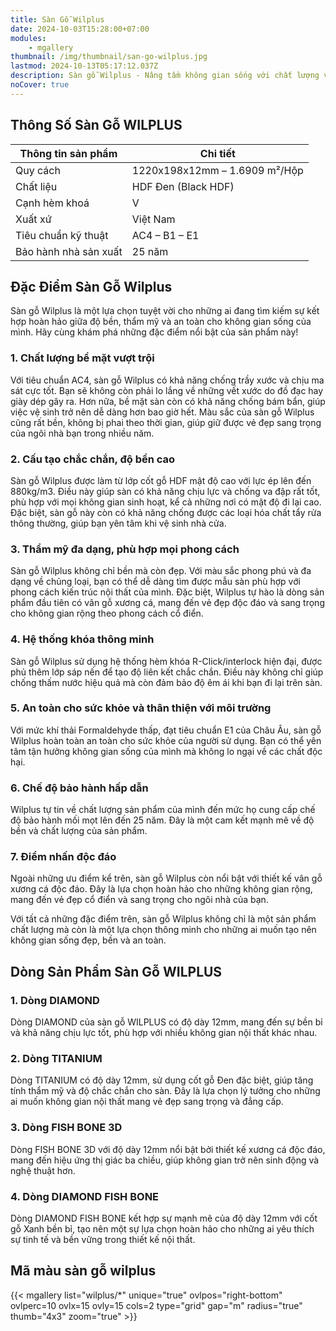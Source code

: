 ```yaml
---
title: Sàn Gỗ Wilplus
date: 2024-10-03T15:28:00+07:00
modules:
    - mgallery
thumbnail: /img/thumbnail/san-go-wilplus.jpg
lastmod: 2024-10-13T05:17:12.037Z
description: Sàn gỗ Wilplus - Nâng tầm không gian sống với chất lượng vượt trội. Chống nước tuyệt đối, dễ lau chùi. Đa dạng mẫu mã, phù hợp mọi phong cách.
noCover: true
---
```

## Thông Số Sàn Gỗ WILPLUS
| Thông tin sản phẩm          | Chi tiết                      |
|-----------------------------|-------------------------------|
| Quy cách                    | 1220x198x12mm – 1.6909 m²/Hộp |
| Chất liệu                   | HDF Đen (Black HDF)           |
| Cạnh hèm khoá               | V                             |
| Xuất xứ                     | Việt Nam                      |
| Tiêu chuẩn kỹ thuật         | AC4 – B1 – E1                 |
| Bảo hành nhà sản xuất       | 25 năm                        |

## Đặc Điểm Sàn Gỗ Wilplus

Sàn gỗ Wilplus là một lựa chọn tuyệt vời cho những ai đang tìm kiếm sự kết hợp hoàn hảo giữa độ bền, thẩm mỹ và an toàn cho không gian sống của mình. Hãy cùng khám phá những đặc điểm nổi bật của sản phẩm này!

### 1. Chất lượng bề mặt vượt trội

Với tiêu chuẩn AC4, sàn gỗ Wilplus có khả năng chống trầy xước và chịu ma sát cực tốt. Bạn sẽ không còn phải lo lắng về những vết xước do đồ đạc hay giày dép gây ra. Hơn nữa, bề mặt sàn còn có khả năng chống bám bẩn, giúp việc vệ sinh trở nên dễ dàng hơn bao giờ hết. Màu sắc của sàn gỗ Wilplus cũng rất bền, không bị phai theo thời gian, giúp giữ được vẻ đẹp sang trọng của ngôi nhà bạn trong nhiều năm.

### 2. Cấu tạo chắc chắn, độ bền cao

Sàn gỗ Wilplus được làm từ lớp cốt gỗ HDF mật độ cao với lực ép lên đến 880kg/m3. Điều này giúp sàn có khả năng chịu lực và chống va đập rất tốt, phù hợp với mọi không gian sinh hoạt, kể cả những nơi có mật độ đi lại cao. Đặc biệt, sàn gỗ này còn có khả năng chống được các loại hóa chất tẩy rửa thông thường, giúp bạn yên tâm khi vệ sinh nhà cửa.

### 3. Thẩm mỹ đa dạng, phù hợp mọi phong cách

Sàn gỗ Wilplus không chỉ bền mà còn đẹp. Với màu sắc phong phú và đa dạng về chủng loại, bạn có thể dễ dàng tìm được mẫu sàn phù hợp với phong cách kiến trúc nội thất của mình. Đặc biệt, Wilplus tự hào là dòng sản phẩm đầu tiên có vân gỗ xương cá, mang đến vẻ đẹp độc đáo và sang trọng cho không gian rộng theo phong cách cổ điển.

### 4. Hệ thống khóa thông minh

Sàn gỗ Wilplus sử dụng hệ thống hèm khóa R-Click/interlock hiện đại, được phủ thêm lớp sáp nến để tạo độ liên kết chắc chắn. Điều này không chỉ giúp chống thấm nước hiệu quả mà còn đảm bảo độ êm ái khi bạn đi lại trên sàn.

### 5. An toàn cho sức khỏe và thân thiện với môi trường

Với mức khí thải Formaldehyde thấp, đạt tiêu chuẩn E1 của Châu Âu, sàn gỗ Wilplus hoàn toàn an toàn cho sức khỏe của người sử dụng. Bạn có thể yên tâm tận hưởng không gian sống của mình mà không lo ngại về các chất độc hại.

### 6. Chế độ bảo hành hấp dẫn

Wilplus tự tin về chất lượng sản phẩm của mình đến mức họ cung cấp chế độ bảo hành mối mọt lên đến 25 năm. Đây là một cam kết mạnh mẽ về độ bền và chất lượng của sản phẩm.

### 7. Điểm nhấn độc đáo

Ngoài những ưu điểm kể trên, sàn gỗ Wilplus còn nổi bật với thiết kế vân gỗ xương cá độc đáo. Đây là lựa chọn hoàn hảo cho những không gian rộng, mang đến vẻ đẹp cổ điển và sang trọng cho ngôi nhà của bạn.

Với tất cả những đặc điểm trên, sàn gỗ Wilplus không chỉ là một sản phẩm chất lượng mà còn là một lựa chọn thông minh cho những ai muốn tạo nên không gian sống đẹp, bền và an toàn.

## Dòng Sản Phẩm Sàn Gỗ WILPLUS

### 1. Dòng DIAMOND
Dòng DIAMOND của sàn gỗ WILPLUS có độ dày 12mm, mang đến sự bền bỉ và khả năng chịu lực tốt, phù hợp với nhiều không gian nội thất khác nhau.

### 2. Dòng TITANIUM
Dòng TITANIUM có độ dày 12mm, sử dụng cốt gỗ Đen đặc biệt, giúp tăng tính thẩm mỹ và độ chắc chắn cho sàn. Đây là lựa chọn lý tưởng cho những ai muốn không gian nội thất mang vẻ đẹp sang trọng và đẳng cấp.

### 3. Dòng FISH BONE 3D
Dòng FISH BONE 3D với độ dày 12mm nổi bật bởi thiết kế xương cá độc đáo, mang đến hiệu ứng thị giác ba chiều, giúp không gian trở nên sinh động và nghệ thuật hơn.

### 4. Dòng DIAMOND FISH BONE
Dòng DIAMOND FISH BONE kết hợp sự mạnh mẽ của độ dày 12mm với cốt gỗ Xanh bền bỉ, tạo nên một sự lựa chọn hoàn hảo cho những ai yêu thích sự tinh tế và bền vững trong thiết kế nội thất.

## Mã màu sàn gỗ wilplus

{{< mgallery list="wilplus/*" unique="true" ovlpos="right-bottom" ovlperc=10 ovlx=15 ovly=15 cols=2 type="grid" gap="m" radius="true" thumb="4x3" zoom="true" >}}